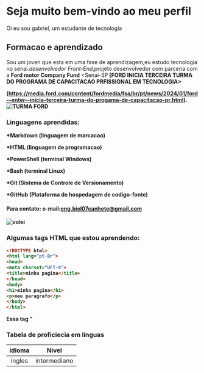 # Seja muito bem-vindo ao meu perfil 
<p aling="justify"> Oi eu sou gabriel, um estudante de tecnologia 
 
  ## Formacao e aprendizado
  
   Sou um joven que esta em uma fase de aprendizagem,eu estudo tecnologia no senai.<i>desenvolvedor Front-End</i>,projeto desenvolvedor com parceria com a <strong>Ford motor Company Fund</strong> 
   <Senai-SP<strong> [FORD INICIA TERCEIRA TURMA DO PROGRAMA DE CAPACITACAO PRFISSIONAL EM TECNOLOGIA>

(https://media.ford.com/content/fordmedia/fsa/br/pt/news/2024/01/ford--enter--inicia-terceira-turma-do-progama-de-capacitacao-pr.html).
     ![TURMA FORD <ENTER>](https://www.google.com/url?sa=i&url=https%3A%2F%2Fmedia.ford.com%2Fcontent%2Ffordmedia%2Ffsa%2Fbr%2Fpt%2Fnews%2F2024%2F01%2Fford--enter--inicia-terceira-turma-do-programa-de-capacitacao-pr.html&psig=AOvVaw1iyV8vg-e6i-rptZitVWwL&ust=1708521472161000&source=images&cd=vfe&opi=89978449&ved=0CBIQJRxqFwoTCIiVz7qBuoQDFQAAAAAdAAAAABAU)
  
   ### Linguagens aprendidas:
 
  *Markdown (linguagem de marcacao)
    
   *HTML (linguagem de programacao)
   
   *PowerShell (terminal Windows)
   
   *Bash (terminal Linux)
   
   *Git (Sistema de Controle de Versionamento)
   
   *GitHub (Plataforma de hospedagem de codigo-fonte)
     
  #### Para contato: e-mail:eng.biel07canhete@gmail.com

     

![volei](https://www.animerankers.com/wp-content/uploads/2020/09/Best-volleyball-anime-1536x864.jpg)

 ### Algumas tags HTML que estou aprendendo:
 ```html
 <!DOCTYPE html>
 <html lang="pt-Br">
 <head>
 <meta charset="UFT-8">
 <title>minha pagina</title>
 </head>
 <body>
 <h1>minha pagina</h1>
<p>meu paragrafo</p>
</body>
 </html>
```
Essa tag "<DOCTYPE html>

</body>







 ### Tabela de proficiecia em linguas 

 idioma | Nivel 
 :---------: | :-------------:
 ingles | intermediano
 

